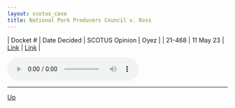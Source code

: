 ```yaml
---
layout: scotus_case
title: National Pork Producers Council v. Ross
---
```


| Docket # | Date Decided | SCOTUS Opinion | Oyez |
| 21-468 | 11 May 23 | [Link](https://www.supremecourt.gov/opinions/22pdf/598us2r18_g2bh.pdf) | [Link](https://www.oyez.org/cases/2022/21-468) |

<audio controls>
   <source src='./resources/21-468.mp3' type='audio/mpeg'>
</audio>

<object data='./resources/21-468.pdf' type='application/pdf'></object>

---

[Up](./README.md)